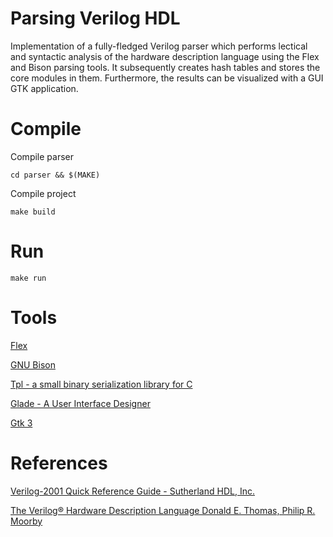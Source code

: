 Parsing Verilog HDL
===

Implementation of a fully-fledged Verilog parser which performs lectical and syntactic analysis of the hardware description language using the Flex and Bison parsing tools. It subsequently creates hash tables and stores the core modules in them. Furthermore, the results can be visualized with a GUI GTK application.

Compile
===

Compile parser
```
cd parser && $(MAKE)
```
Compile project
```
make build
```

Run
===

```
make run
```

Tools
===

[Flex](https://www.gnu.org/software/flex/flex.html)

[GNU Bison](https://www.gnu.org/software/bison/)

[Tpl - a small binary serialization library for C](
https://github.com/troydhanson/tpl)

[Glade - A User Interface Designer](
https://glade.gnome.org/)

[Gtk 3](http://www.gtk.org/)

References
===

[Verilog-2001 Quick Reference Guide - Sutherland HDL, Inc.](
   http://sutherland-hdl.com/pdfs/verilog_2001_ref_guide.pdf)

[The Verilog® Hardware Description Language
Donald E. Thomas, Philip R. Moorby](
https://books.google.gr/books?id=59UxOgzH2tAC&redir_esc=y)

